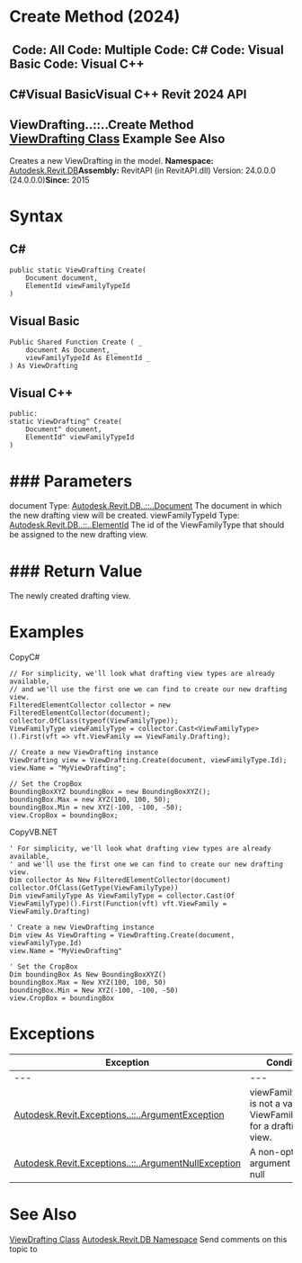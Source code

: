 # Create Method (2024)

﻿
 Code: All Code: Multiple Code: C# Code: Visual Basic Code: Visual C++   
---  
C#Visual BasicVisual C++
Revit 2024 API  
---  
ViewDrafting..::..Create Method   
[ViewDrafting Class](d0876cac-a93b-b89c-fa30-bcc14ab9d7f0.md "ViewDrafting Class") Example See Also  
---  
Creates a new ViewDrafting in the model. 
**Namespace:** [Autodesk.Revit.DB](87546ba7-461b-c646-cbb1-2cb8f5bff8b2.md "Autodesk.Revit.DB Namespace")**Assembly:** RevitAPI (in RevitAPI.dll) Version: 24.0.0.0 (24.0.0.0)**Since:** 2015 
# Syntax
C#  
---  
```text
public static ViewDrafting Create(
	Document document,
	ElementId viewFamilyTypeId
)
```
  
Visual Basic  
---  
```text
Public Shared Function Create ( _
	document As Document, _
	viewFamilyTypeId As ElementId _
) As ViewDrafting
```
  
Visual C++  
---  
```text
public:
static ViewDrafting^ Create(
	Document^ document, 
	ElementId^ viewFamilyTypeId
)
```
  
# ### Parameters
document
    Type: [Autodesk.Revit.DB..::..Document](db03274b-a107-aa32-9034-f3e0df4bb1ec.md "Document Class") The document in which the new drafting view will be created. 
viewFamilyTypeId
    Type: [Autodesk.Revit.DB..::..ElementId](44f3f7b1-3229-3404-93c9-dc5e70337dd6.md "ElementId Class") The id of the ViewFamilyType that should be assigned to the new drafting view. 
# ### Return Value
The newly created drafting view. 
# Examples
CopyC#
```text
// For simplicity, we'll look what drafting view types are already available,
// and we'll use the first one we can find to create our new drafting view.
FilteredElementCollector collector = new FilteredElementCollector(document);
collector.OfClass(typeof(ViewFamilyType));
ViewFamilyType viewFamilyType = collector.Cast<ViewFamilyType>().First(vft => vft.ViewFamily == ViewFamily.Drafting);

// Create a new ViewDrafting instance
ViewDrafting view = ViewDrafting.Create(document, viewFamilyType.Id); 
view.Name = "MyViewDrafting";

// Set the CropBox
BoundingBoxXYZ boundingBox = new BoundingBoxXYZ();
boundingBox.Max = new XYZ(100, 100, 50);
boundingBox.Min = new XYZ(-100, -100, -50);
view.CropBox = boundingBox;
```

CopyVB.NET
```text
' For simplicity, we'll look what drafting view types are already available,
' and we'll use the first one we can find to create our new drafting view.
Dim collector As New FilteredElementCollector(document)
collector.OfClass(GetType(ViewFamilyType))
Dim viewFamilyType As ViewFamilyType = collector.Cast(Of ViewFamilyType)().First(Function(vft) vft.ViewFamily = ViewFamily.Drafting)

' Create a new ViewDrafting instance
Dim view As ViewDrafting = ViewDrafting.Create(document, viewFamilyType.Id)
view.Name = "MyViewDrafting"

' Set the CropBox
Dim boundingBox As New BoundingBoxXYZ()
boundingBox.Max = New XYZ(100, 100, 50)
boundingBox.Min = New XYZ(-100, -100, -50)
view.CropBox = boundingBox
```

# Exceptions
| Exception | Condition |
| --- | --- |
| --- | --- |
| [Autodesk.Revit.Exceptions..::..ArgumentException](2e6e4206-97a8-dd4b-df5d-4269f4bb6088.md "ArgumentException Class") | viewFamilyTypeId is not a valid ViewFamilyType for a drafting view. |
| [Autodesk.Revit.Exceptions..::..ArgumentNullException](631e1424-60f4-929b-4e52-dda9dcd26316.md "ArgumentNullException Class") | A non-optional argument was null |

# See Also
[ViewDrafting Class](d0876cac-a93b-b89c-fa30-bcc14ab9d7f0.md "ViewDrafting Class")
[Autodesk.Revit.DB Namespace](87546ba7-461b-c646-cbb1-2cb8f5bff8b2.md "Autodesk.Revit.DB Namespace")
Send comments on this topic to 